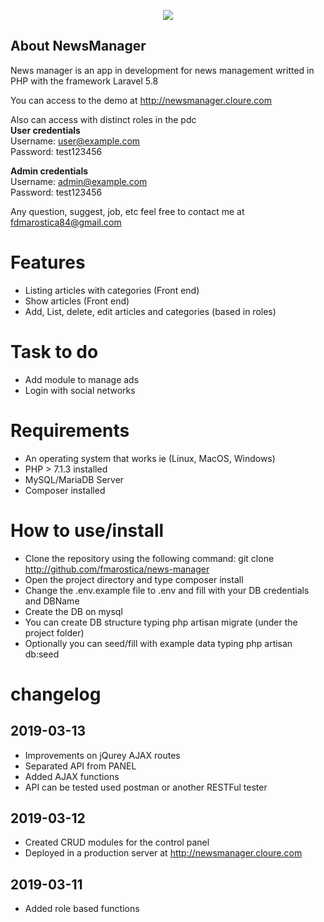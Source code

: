 <p align="center"><img src="https://laravel.com/assets/img/components/logo-laravel.svg"></p>

## About NewsManager

News manager is an app in development for news management writted in PHP with the framework Laravel 5.8

You can access to the demo at http://newsmanager.cloure.com

Also can access with distinct roles in the pdc
<br/>
<b>User credentials</b>
<br/>Username: user@example.com
<br/>Password: test123456

<b>Admin credentials</b>
<br/>Username: admin@example.com
<br/>Password: test123456

Any question, suggest, job, etc feel free to contact me at fdmarostica84@gmail.com

# Features

- Listing articles with categories (Front end)
- Show articles (Front end)
- Add, List, delete, edit articles and categories (based in roles)

# Task to do

- Add module to manage ads
- Login with social networks

# Requirements

- An operating system that works ie (Linux, MacOS, Windows)
- PHP > 7.1.3 installed
- MySQL/MariaDB Server
- Composer installed

# How to use/install

- Clone the repository using the following command: git clone http://github.com/fmarostica/news-manager
- Open the project directory and type composer install
- Change the .env.example file to .env and fill with your DB credentials and DBName
- Create the DB on mysql
- You can create DB structure typing php artisan migrate (under the project folder)
- Optionally you can seed/fill with example data typing php artisan db:seed

# changelog

## 2019-03-13
- Improvements on jQurey AJAX routes
- Separated API from PANEL
- Added AJAX functions
- API can be tested used postman or another RESTFul tester

## 2019-03-12
- Created CRUD modules for the control panel
- Deployed in a production server at http://newsmanager.cloure.com

## 2019-03-11
- Added role based functions